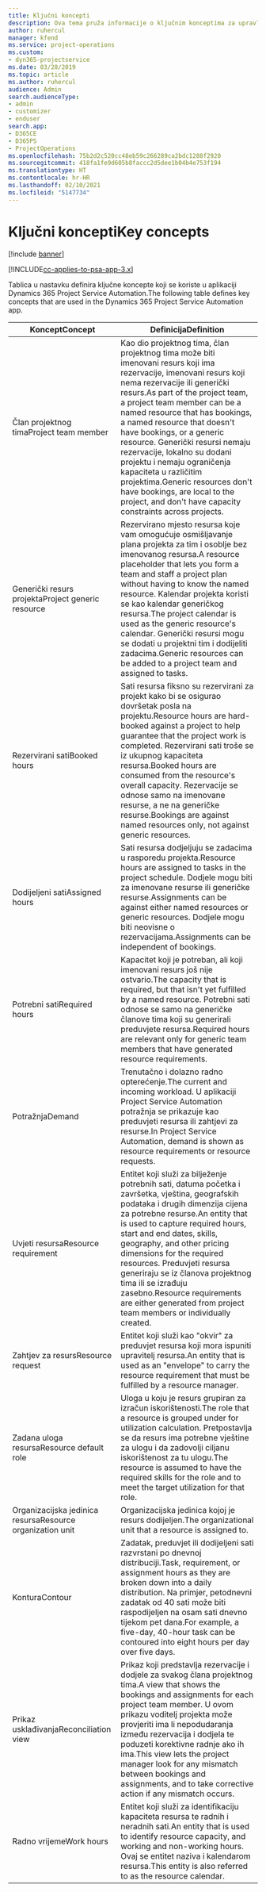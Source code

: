 ```yaml
---
title: Ključni koncepti
description: Ova tema pruža informacije o ključnim konceptima za upravljanje resursima u aplikaciji Project Service Automation.
author: ruhercul
manager: kfend
ms.service: project-operations
ms.custom:
- dyn365-projectservice
ms.date: 03/28/2019
ms.topic: article
ms.author: ruhercul
audience: Admin
search.audienceType:
- admin
- customizer
- enduser
search.app:
- D365CE
- D365PS
- ProjectOperations
ms.openlocfilehash: 75b2d2c520cc48eb59c266289ca2bdc1288f2920
ms.sourcegitcommit: 418fa1fe9d605b8faccc2d5dee1b04b4e753f194
ms.translationtype: HT
ms.contentlocale: hr-HR
ms.lasthandoff: 02/10/2021
ms.locfileid: "5147734"
---
```

# <a name="key-concepts"></a><span data-ttu-id="9e7e9-103">Ključni koncepti</span><span class="sxs-lookup"><span data-stu-id="9e7e9-103">Key concepts</span></span>

[!include [banner](../includes/psa-now-project-operations.md)]

[!INCLUDE[cc-applies-to-psa-app-3.x](../includes/cc-applies-to-psa-app-3x.md)]

<span data-ttu-id="9e7e9-104">Tablica u nastavku definira ključne koncepte koji se koriste u aplikaciji Dynamics 365 Project Service Automation.</span><span class="sxs-lookup"><span data-stu-id="9e7e9-104">The following table defines key concepts that are used in the Dynamics 365 Project Service Automation app.</span></span>

| <span data-ttu-id="9e7e9-105">Koncept</span><span class="sxs-lookup"><span data-stu-id="9e7e9-105">Concept</span></span>                    | <span data-ttu-id="9e7e9-106">Definicija</span><span class="sxs-lookup"><span data-stu-id="9e7e9-106">Definition</span></span> |
|----------------------------|------------|
| <span data-ttu-id="9e7e9-107">Član projektnog tima</span><span class="sxs-lookup"><span data-stu-id="9e7e9-107">Project team member</span></span>        | <span data-ttu-id="9e7e9-108">Kao dio projektnog tima, član projektnog tima može biti imenovani resurs koji ima rezervacije, imenovani resurs koji nema rezervacije ili generički resurs.</span><span class="sxs-lookup"><span data-stu-id="9e7e9-108">As part of the project team, a project team member can be a named resource that has bookings, a named resource that doesn't have bookings, or a generic resource.</span></span> <span data-ttu-id="9e7e9-109">Generički resursi nemaju rezervacije, lokalno su dodani projektu i nemaju ograničenja kapaciteta u različitim projektima.</span><span class="sxs-lookup"><span data-stu-id="9e7e9-109">Generic resources don't have bookings, are local to the project, and don't have capacity constraints across projects.</span></span> |
| <span data-ttu-id="9e7e9-110">Generički resurs projekta</span><span class="sxs-lookup"><span data-stu-id="9e7e9-110">Project generic resource</span></span>   | <span data-ttu-id="9e7e9-111">Rezervirano mjesto resursa koje vam omogućuje osmišljavanje plana projekta za tim i osoblje bez imenovanog resursa.</span><span class="sxs-lookup"><span data-stu-id="9e7e9-111">A resource placeholder that lets you form a team and staff a project plan without having to know the named resource.</span></span> <span data-ttu-id="9e7e9-112">Kalendar projekta koristi se kao kalendar generičkog resursa.</span><span class="sxs-lookup"><span data-stu-id="9e7e9-112">The project calendar is used as the generic resource's calendar.</span></span> <span data-ttu-id="9e7e9-113">Generički resursi mogu se dodati u projektni tim i dodijeliti zadacima.</span><span class="sxs-lookup"><span data-stu-id="9e7e9-113">Generic resources can be added to a project team and assigned to tasks.</span></span> |
| <span data-ttu-id="9e7e9-114">Rezervirani sati</span><span class="sxs-lookup"><span data-stu-id="9e7e9-114">Booked hours</span></span>               | <span data-ttu-id="9e7e9-115">Sati resursa fiksno su rezervirani za projekt kako bi se osigurao dovršetak posla na projektu.</span><span class="sxs-lookup"><span data-stu-id="9e7e9-115">Resource hours are hard-booked against a project to help guarantee that the project work is completed.</span></span> <span data-ttu-id="9e7e9-116">Rezervirani sati troše se iz ukupnog kapaciteta resursa.</span><span class="sxs-lookup"><span data-stu-id="9e7e9-116">Booked hours are consumed from the resource's overall capacity.</span></span> <span data-ttu-id="9e7e9-117">Rezervacije se odnose samo na imenovane resurse, a ne na generičke resurse.</span><span class="sxs-lookup"><span data-stu-id="9e7e9-117">Bookings are against named resources only, not against generic resources.</span></span> |
| <span data-ttu-id="9e7e9-118">Dodijeljeni sati</span><span class="sxs-lookup"><span data-stu-id="9e7e9-118">Assigned hours</span></span>             | <span data-ttu-id="9e7e9-119">Sati resursa dodjeljuju se zadacima u rasporedu projekta.</span><span class="sxs-lookup"><span data-stu-id="9e7e9-119">Resource hours are assigned to tasks in the project schedule.</span></span> <span data-ttu-id="9e7e9-120">Dodjele mogu biti za imenovane resurse ili generičke resurse.</span><span class="sxs-lookup"><span data-stu-id="9e7e9-120">Assignments can be against either named resources or generic resources.</span></span> <span data-ttu-id="9e7e9-121">Dodjele mogu biti neovisne o rezervacijama.</span><span class="sxs-lookup"><span data-stu-id="9e7e9-121">Assignments can be independent of bookings.</span></span> |
| <span data-ttu-id="9e7e9-122">Potrebni sati</span><span class="sxs-lookup"><span data-stu-id="9e7e9-122">Required hours</span></span>             | <span data-ttu-id="9e7e9-123">Kapacitet koji je potreban, ali koji imenovani resurs još nije ostvario.</span><span class="sxs-lookup"><span data-stu-id="9e7e9-123">The capacity that is required, but that isn't yet fulfilled by a named resource.</span></span> <span data-ttu-id="9e7e9-124">Potrebni sati odnose se samo na generičke članove tima koji su generirali preduvjete resursa.</span><span class="sxs-lookup"><span data-stu-id="9e7e9-124">Required hours are relevant only for generic team members that have generated resource requirements.</span></span> |
| <span data-ttu-id="9e7e9-125">Potražnja</span><span class="sxs-lookup"><span data-stu-id="9e7e9-125">Demand</span></span>                     | <span data-ttu-id="9e7e9-126">Trenutačno i dolazno radno opterećenje.</span><span class="sxs-lookup"><span data-stu-id="9e7e9-126">The current and incoming workload.</span></span> <span data-ttu-id="9e7e9-127">U aplikaciji Project Service Automation potražnja se prikazuje kao preduvjeti resursa ili zahtjevi za resurse.</span><span class="sxs-lookup"><span data-stu-id="9e7e9-127">In Project Service Automation, demand is shown as resource requirements or resource requests.</span></span> |
| <span data-ttu-id="9e7e9-128">Uvjeti resursa</span><span class="sxs-lookup"><span data-stu-id="9e7e9-128">Resource requirement</span></span>       | <span data-ttu-id="9e7e9-129">Entitet koji služi za bilježenje potrebnih sati, datuma početka i završetka, vještina, geografskih podataka i drugih dimenzija cijena za potrebne resurse.</span><span class="sxs-lookup"><span data-stu-id="9e7e9-129">An entity that is used to capture required hours, start and end dates, skills, geography, and other pricing dimensions for the required resources.</span></span> <span data-ttu-id="9e7e9-130">Preduvjeti resursa generiraju se iz članova projektnog tima ili se izrađuju zasebno.</span><span class="sxs-lookup"><span data-stu-id="9e7e9-130">Resource requirements are either generated from project team members or individually created.</span></span> |
| <span data-ttu-id="9e7e9-131">Zahtjev za resurs</span><span class="sxs-lookup"><span data-stu-id="9e7e9-131">Resource request</span></span>           | <span data-ttu-id="9e7e9-132">Entitet koji služi kao "okvir" za preduvjet resursa koji mora ispuniti upravitelj resursa.</span><span class="sxs-lookup"><span data-stu-id="9e7e9-132">An entity that is used as an "envelope" to carry the resource requirement that must be fulfilled by a resource manager.</span></span> |
| <span data-ttu-id="9e7e9-133">Zadana uloga resursa</span><span class="sxs-lookup"><span data-stu-id="9e7e9-133">Resource default role</span></span>      | <span data-ttu-id="9e7e9-134">Uloga u koju je resurs grupiran za izračun iskorištenosti.</span><span class="sxs-lookup"><span data-stu-id="9e7e9-134">The role that a resource is grouped under for utilization calculation.</span></span> <span data-ttu-id="9e7e9-135">Pretpostavlja se da resurs ima potrebne vještine za ulogu i da zadovolji ciljanu iskorištenost za tu ulogu.</span><span class="sxs-lookup"><span data-stu-id="9e7e9-135">The resource is assumed to have the required skills for the role and to meet the target utilization for that role.</span></span> |
| <span data-ttu-id="9e7e9-136">Organizacijska jedinica resursa</span><span class="sxs-lookup"><span data-stu-id="9e7e9-136">Resource organization unit</span></span> | <span data-ttu-id="9e7e9-137">Organizacijska jedinica kojoj je resurs dodijeljen.</span><span class="sxs-lookup"><span data-stu-id="9e7e9-137">The organizational unit that a resource is assigned to.</span></span> |
| <span data-ttu-id="9e7e9-138">Kontura</span><span class="sxs-lookup"><span data-stu-id="9e7e9-138">Contour</span></span>                    | <span data-ttu-id="9e7e9-139">Zadatak, preduvjet ili dodijeljeni sati razvrstani po dnevnoj distribuciji.</span><span class="sxs-lookup"><span data-stu-id="9e7e9-139">Task, requirement, or assignment hours as they are broken down into a daily distribution.</span></span> <span data-ttu-id="9e7e9-140">Na primjer, petodnevni zadatak od 40 sati može biti raspodijeljen na osam sati dnevno tijekom pet dana.</span><span class="sxs-lookup"><span data-stu-id="9e7e9-140">For example, a five-day, 40-hour task can be contoured into eight hours per day over five days.</span></span> |
| <span data-ttu-id="9e7e9-141">Prikaz usklađivanja</span><span class="sxs-lookup"><span data-stu-id="9e7e9-141">Reconciliation view</span></span>        | <span data-ttu-id="9e7e9-142">Prikaz koji predstavlja rezervacije i dodjele za svakog člana projektnog tima.</span><span class="sxs-lookup"><span data-stu-id="9e7e9-142">A view that shows the bookings and assignments for each project team member.</span></span> <span data-ttu-id="9e7e9-143">U ovom prikazu voditelj projekta može provjeriti ima li nepodudaranja između rezervacija i dodjela te poduzeti korektivne radnje ako ih ima.</span><span class="sxs-lookup"><span data-stu-id="9e7e9-143">This view lets the project manager look for any mismatch between bookings and assignments, and to take corrective action if any mismatch occurs.</span></span> |
| <span data-ttu-id="9e7e9-144">Radno vrijeme</span><span class="sxs-lookup"><span data-stu-id="9e7e9-144">Work hours</span></span>                 | <span data-ttu-id="9e7e9-145">Entitet koji služi za identifikaciju kapaciteta resursa te radnih i neradnih sati.</span><span class="sxs-lookup"><span data-stu-id="9e7e9-145">An entity that is used to identify resource capacity, and working and non-working hours.</span></span> <span data-ttu-id="9e7e9-146">Ovaj se entitet naziva i kalendarom resursa.</span><span class="sxs-lookup"><span data-stu-id="9e7e9-146">This entity is also referred to as the resource calendar.</span></span> |
